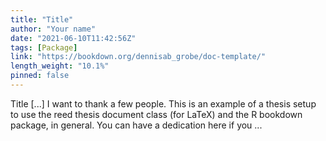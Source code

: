 ```yaml
---
title: "Title"
author: "Your name"
date: "2021-06-10T11:42:56Z"
tags: [Package]
link: "https://bookdown.org/dennisab_grobe/doc-template/"
length_weight: "10.1%"
pinned: false
---
```


Title [...] I want to thank a few people. This is an example of a thesis setup to use the reed thesis document class
(for LaTeX) and the R bookdown package, in general. You can have a dedication here if you ...
